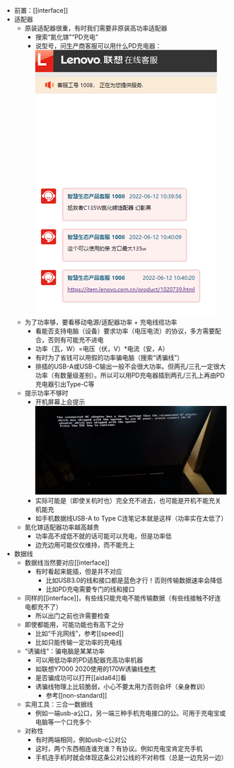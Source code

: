 - 前置：[[interface]]
- 适配器
  - 原装适配器很重，有时我们需要非原装高功率适配器
    - 搜索“氮化镓”“PD充电”
    - 说型号，问生产商客服可以用什么PD充电器：![](lenovo-pd.png)
  - 为了功率够，要看移动电源/适配器功率 + 充电线缆功率
    - 看能否支持电脑（设备）要求功率（电压电流）的协议，多方需要配合，否则有可能充不进电
    - 功率（瓦，W）=电压（伏，V）*电流（安，A）
    - 有时为了省钱可以用假的功率骗电脑（搜索“诱骗线”）
    - 排插的USB-A或USB-C输出一般不会很大功率。但两孔/三孔一定很大功率（有数量级差别）。所以可以用PD充电器插到两孔/三孔上再由PD充电器引出Type-C等
  - 提示功率不够时
    - 开机屏幕上会提示![](low-wattage.jpg)
    - 实际可能是（即使关机时也）完全充不进去，也可能是开机不能充关机能充
    - 如手机数据线USB-A to Type C连笔记本就是这样（功率实在太低了）
  - 氮化镓适配器功率越高越贵
    - 功率高不成低不就的话可能可以充电，但是功率低
    - 边充边用可能仅仅维持，而不能充上
- 数据线
  - 数据线当然要对应[[interface]]
    - 有时看起来能插，但是并不对应
      - 比如USB3.0的线和接口都是蓝色才行！否则传输数据速率会降低
      - 比如PD充电需要专门的线和接口
  - 同样的[[interface]]，有些线只能充电不能传输数据（有些线接触不好连电都充不了）
    - 所以出门之前也许需要检查
  - 即使都能用，可能功能也有高下之分
    - 比如“千兆网线”，参考[[speed]]
    - 比如只能传输一定功率的充电线
  - “诱骗线”：骗电脑是某某功率
    - 可以用低功率的PD适配器充高功率机器
    - 如联想Y7000 2020使用的170W诱骗线[参考](https://post.smzdm.com/p/av7mo83p/)
    - 是否骗成功可以打开[[aida64]]看
    - 诱骗线物理上比较脆弱，小心不要太用力否则会坏（亲身教训）
      - 参考[[non-standard]]
  - 实用工具：三合一数据线
    - 例如一端usb-a公口，另一端三种手机充电接口的公。可用于充电宝或电脑等一个口充多个
  - 对称性
    - 有时两端相同，例如usb-c公对公
    - 这时，两个东西相连谁充谁？有协议。例如充电宝肯定充手机
    - 手机连手机时就会体现这条公对公线的不对称性（总是一边充另一边）